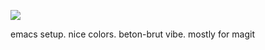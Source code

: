 ![](https://i.postimg.cc/430mhvcG/unnamed.jpg)

emacs setup. nice colors. beton-brut vibe.  mostly for magit
